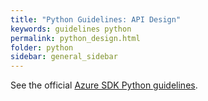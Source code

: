 ```yaml
---
title: "Python Guidelines: API Design"
keywords: guidelines python
permalink: python_design.html
folder: python
sidebar: general_sidebar
---
```


See the official [Azure SDK Python guidelines](https://azure.github.io/azure-sdk/python_design.html).
